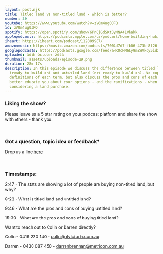 ```yaml
---
layout: post.njk
title: Titled land vs non-titled land - which is better?
number: 29
youtube: https://www.youtube.com/watch?v=zV0m4ug0JFQ
id: zV0m4ug0JFQ
spotify: https://open.spotify.com/show/6PnOjGdSKtJyMNA41Vhakk
applepodcasts: https://podcasts.apple.com/us/podcast/home-building-hub/id1681936589
iheart: https://iheart.com/podcast/112809987/
amazonmusic: https://music.amazon.com/podcasts/7004d7d7-fb06-473b-8f26-8ce9992cac11
googlepodcasts: https://podcasts.google.com/feed/aHR0cHM6Ly9mZWVkcy5idXp6c3Byb3V0LmNvbS8yMTM5MTU1LnJzcw==
uploaded: 30th October 2023
thumbnail: assets/uploads/episode-29.png
duration: 28m 17s
description: In this episode we discuss the difference between titled land
  (ready to build on) and untitled land (not ready to build on). We explain the
  definitions of each term, but also discuss the pros and cons of each option to
  better educate you about your options - and the ramifications - when
  considering a land purchase.
---
```

### Liking the show?

Please leave us a 5 star rating on your podcast platform and share the show with others - thank you.

<br>

### Got a question, topic idea or feedback?

Drop us a line <a href="/contact" id="contact-us" target="_blank">here</a>

<br>

### Timestamps:

2:47 - The stats are showing a lot of people are buying non-titled land, but why?

8:22 - What is titled land and untitled land?

9:46 - What are the pros and cons of buying untitled land? 

15:30 - What are the pros and cons of buying titled land?



Want to reach out to Colin or Darren directly?

Colin - 0419 220 140 - colin@hlvictoria.com.au

Darren - 0430 087 450 - darrenbrennan@metricon.com.au